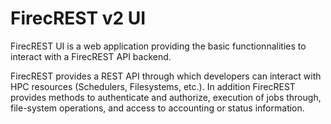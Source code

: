 # FirecREST v2 UI

FirecREST UI is a web application providing the basic functionnalities to interact with a FirecREST API backend. 

FirecREST provides a REST API through which developers can interact with HPC resources (Schedulers, Filesystems, etc.). In addition FirecREST provides methods to authenticate and authorize, execution of  jobs through, file-system operations, and access to accounting or status information.

